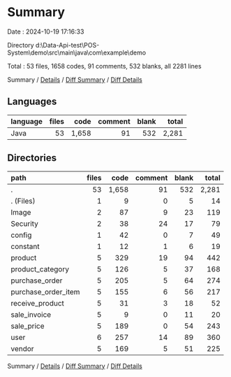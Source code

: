 # Summary

Date : 2024-10-19 17:16:33

Directory d:\\Data-Api-test\\POS-System\\demo\\src\\main\\java\\com\\example\\demo

Total : 53 files,  1658 codes, 91 comments, 532 blanks, all 2281 lines

Summary / [Details](details.md) / [Diff Summary](diff.md) / [Diff Details](diff-details.md)

## Languages
| language | files | code | comment | blank | total |
| :--- | ---: | ---: | ---: | ---: | ---: |
| Java | 53 | 1,658 | 91 | 532 | 2,281 |

## Directories
| path | files | code | comment | blank | total |
| :--- | ---: | ---: | ---: | ---: | ---: |
| . | 53 | 1,658 | 91 | 532 | 2,281 |
| . (Files) | 1 | 9 | 0 | 5 | 14 |
| Image | 2 | 87 | 9 | 23 | 119 |
| Security | 2 | 38 | 24 | 17 | 79 |
| config | 1 | 42 | 0 | 7 | 49 |
| constant | 1 | 12 | 1 | 6 | 19 |
| product | 5 | 329 | 19 | 94 | 442 |
| product_category | 5 | 126 | 5 | 37 | 168 |
| purchase_order | 5 | 205 | 5 | 64 | 274 |
| purchase_order_item | 5 | 155 | 6 | 56 | 217 |
| receive_product | 5 | 31 | 3 | 18 | 52 |
| sale_invoice | 5 | 9 | 0 | 11 | 20 |
| sale_price | 5 | 189 | 0 | 54 | 243 |
| user | 6 | 257 | 14 | 89 | 360 |
| vendor | 5 | 169 | 5 | 51 | 225 |

Summary / [Details](details.md) / [Diff Summary](diff.md) / [Diff Details](diff-details.md)